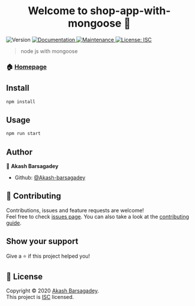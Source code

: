 <h1 align="center">Welcome to shop-app-with-mongoose 👋</h1>
<p>
  <img alt="Version" src="https://img.shields.io/badge/version-1.0.0-blue.svg?cacheSeconds=2592000" />
  <a href="https://github.com/Akash-barsagadey/shop-app-with-mongoose#readme" target="_blank">
    <img alt="Documentation" src="https://img.shields.io/badge/documentation-yes-brightgreen.svg" />
  </a>
  <a href="https://github.com/Akash-barsagadey/shop-app-with-mongoose/graphs/commit-activity" target="_blank">
    <img alt="Maintenance" src="https://img.shields.io/badge/Maintained%3F-yes-green.svg" />
  </a>
  <a href="https://github.com/Akash-barsagadey/shop-app-with-mongoose/blob/master/LICENSE" target="_blank">
    <img alt="License: ISC" src="https://img.shields.io/github/license/Akash-barsagadey/shop-app-with-mongoose" />
  </a>
</p>

> node js with mongoose

### 🏠 [Homepage](https://github.com/Akash-barsagadey/shop-app-with-mongoose#readme)

## Install

```sh
npm install
```

## Usage

```sh
npm run start
```

## Author

👤 **Akash Barsagadey**

-   Github: [@Akash-barsagadey](https://github.com/Akash-barsagadey)

## 🤝 Contributing

Contributions, issues and feature requests are welcome!<br />Feel free to check [issues page](https://github.com/Akash-barsagadey/shop-app-with-mongoose/issues). You can also take a look at the [contributing guide](https://github.com/Akash-barsagadey/shop-app-with-mongoose/blob/master/CONTRIBUTING.md).

## Show your support

Give a ⭐️ if this project helped you!

## 📝 License

Copyright © 2020 [Akash Barsagadey](https://github.com/Akash-barsagadey).<br />
This project is [ISC](https://github.com/Akash-barsagadey/shop-app-with-mongoose/blob/master/LICENSE) licensed.
